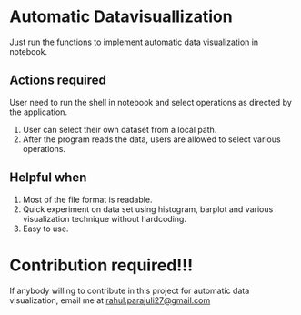 # Automatic Datavisuallization
Just run the functions to implement automatic data visualization in notebook.

## Actions required
User need to run the shell in notebook and select operations as directed by the application.
1. User can select their own dataset from a local path.
2. After the program reads the data, users are allowed to select various operations.

## Helpful when
1. Most of the file format is readable.
2. Quick experiment on data set using histogram, barplot and various visualization technique without hardcoding.
3. Easy to use.

# Contribution required!!!
If anybody willing to contribute in this project for automatic data visualization, email me at rahul.parajuli27@gmail.com
